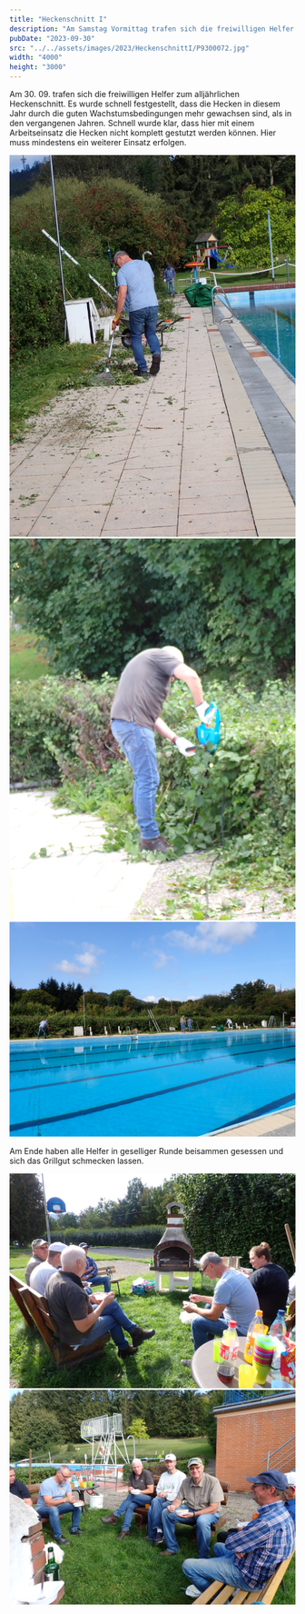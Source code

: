 ```yaml
---
title: "Heckenschnitt I"
description: "Am Samstag Vormittag trafen sich die freiwilligen Helfer zum Heckenschnitt."
pubDate: "2023-09-30"
src: "../../assets/images/2023/HeckenschnittI/P9300072.jpg"
width: "4000"
height: "3000"
---
```


Am 30. 09. trafen sich die freiwilligen Helfer zum alljährlichen Heckenschnitt. Es wurde schnell festgestellt, dass die Hecken in diesem Jahr durch die guten Wachstumsbedingungen mehr gewachsen sind, als in den vergangenen Jahren.
Schnell wurde klar, dass hier mit einem Arbeitseinsatz die Hecken nicht komplett gestutzt werden können. Hier muss mindestens ein weiterer Einsatz erfolgen.

![P9300067](../../assets/images/2023/HeckenschnittI/P9300067.jpg "P9300067")
![P9300068](../../assets/images/2023/HeckenschnittI/P9300068.jpg "P9300068")
![P9300070](../../assets/images/2023/HeckenschnittI/P9300070.jpg "P9300070")

Am Ende haben alle Helfer in geselliger Runde beisammen gesessen und sich das Grillgut schmecken lassen.

![P9300076](../../assets/images/2023/HeckenschnittI/P9300076.jpg "P9300076")
![P9300075](../../assets/images/2023/HeckenschnittI/P9300075.jpg "P9300075")